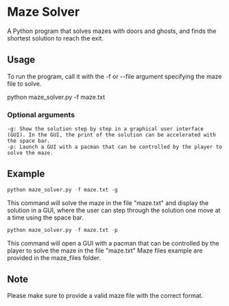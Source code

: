 # Maze Solver

A Python program that solves mazes with doors and ghosts, and finds the shortest solution to reach the exit.

## Usage

To run the program, call it with the -f or --file argument specifying the maze file to solve.

python maze_solver.py -f maze.txt

### Optional arguments

    -g: Show the solution step by step in a graphical user interface (GUI). In the GUI, the print of the solution can be accelerated with the space bar.
    -p: Launch a GUI with a pacman that can be controlled by the player to solve the maze.

## Example
```python
python maze_solver.py -f maze.txt -g
```
This command will solve the maze in the file "maze.txt" and display the solution in a GUI, where the user can step through the solution one move at a time using the space bar.
```python
python maze_solver.py -f maze.txt -p
```

This command will open a GUI with a pacman that can be controlled by the player to solve the maze in the file "maze.txt"
Maze files example are provided in the maze_files folder.

## Note

Please make sure to provide a valid maze file with the correct format.

